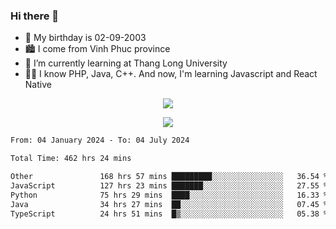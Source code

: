 ### Hi there 👋
- 🎂 My birthday is 02-09-2003
- 🏙️ I come from Vinh Phuc province
- 🌱 I’m currently learning at Thang Long University
- 🧑‍💻 I know PHP, Java, C++. And now, I'm learning Javascript and React Native
<p align="center"><img src="https://github-readme-stats.vercel.app/api?username=tmquang0209&show_icons=true&theme=gradient"></p>
<p align="center"><img src="https://github-readme-stats.vercel.app/api/top-langs/?username=tmquang0209&hide=scss,css&langs_count=10"></p>
<!--START_SECTION:waka-->

```txt
From: 04 January 2024 - To: 04 July 2024

Total Time: 462 hrs 24 mins

Other               168 hrs 57 mins █████████░░░░░░░░░░░░░░░░   36.54 %
JavaScript          127 hrs 23 mins ███████░░░░░░░░░░░░░░░░░░   27.55 %
Python              75 hrs 29 mins  ████░░░░░░░░░░░░░░░░░░░░░   16.33 %
Java                34 hrs 27 mins  ██░░░░░░░░░░░░░░░░░░░░░░░   07.45 %
TypeScript          24 hrs 51 mins  █▒░░░░░░░░░░░░░░░░░░░░░░░   05.38 %
```

<!--END_SECTION:waka-->
